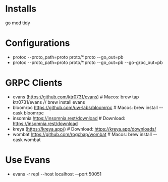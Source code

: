 # Installs
go mod tidy

# Configurations
- protoc --proto_path=proto proto/*.proto --go_out=pb
- protoc --proto_path=proto proto/*.proto --go_out=pb --go-grpc_out=pb

# GRPC Clients
- evans (https://github.com/ktr0731/evans) # Macos: brew tap ktr0731/evans // brew install evans
- bloomrpc https://github.com/uw-labs/bloomrpc # Macos: brew install --cask bloomrpc
- insomnia https://insomnia.rest/download # Download: https://insomnia.rest/download
- kreya (https://kreya.app/) # Download: https://kreya.app/downloads/
- wombat https://github.com/rogchap/wombat # Macos: brew install --cask wombat

# Use Evans
- evans -r repl --host localhost --port 50051